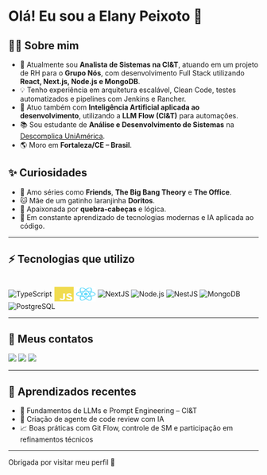 # Olá! Eu sou a Elany Peixoto 👋

## 👩‍💻 Sobre mim

- 💼 Atualmente sou **Analista de Sistemas na CI&T**, atuando em um projeto de RH para o **Grupo Nós**, com desenvolvimento Full Stack utilizando **React, Next.js, Node.js e MongoDB**.
- 💡 Tenho experiência em arquitetura escalável, Clean Code, testes automatizados e pipelines com Jenkins e Rancher.
- 🧠 Atuo também com **Inteligência Artificial aplicada ao desenvolvimento**, utilizando a **LLM Flow (CI&T)** para automações.
- 📚 Sou estudante de **Análise e Desenvolvimento de Sistemas** na [Descomplica UniAmérica](https://descomplica.com.br/faculdade/).
- 🌎 Moro em **Fortaleza/CE – Brasil**.

## ✨ Curiosidades

- 💬 Amo séries como **Friends**, **The Big Bang Theory** e **The Office**.
- 🐱 Mãe de um gatinho laranjinha **Doritos**.
- 🧩 Apaixonada por **quebra-cabeças** e lógica.
- 🚀 Em constante aprendizado de tecnologias modernas e IA aplicada ao código.

---

## ⚡ Tecnologias que utilizo

<div style="display: inline_block"><br>
  <img align="center" alt="TypeScript" height="30" width="40" src="https://cdn.jsdelivr.net/gh/devicons/devicon/icons/typescript/typescript-original.svg" />
  <img align="center" alt="JavaScript" height="30" width="40" src="https://raw.githubusercontent.com/devicons/devicon/master/icons/javascript/javascript-plain.svg">
  <img align="center" alt="React" height="30" width="40" src="https://raw.githubusercontent.com/devicons/devicon/master/icons/react/react-original.svg">
  <img align="center" alt="NextJS" height="30" width="40" src="https://cdn.jsdelivr.net/gh/devicons/devicon/icons/nextjs/nextjs-original.svg" />
  <img align="center" alt="Node.js" height="30" width="40" src="https://cdn.jsdelivr.net/gh/devicons/devicon/icons/nodejs/nodejs-original.svg" />
  <img align="center" alt="NestJS" height="30" width="40" src="https://img.icons8.com/?size=100&id=9ESZMOeUioJS&format=png&color=000000" />
  <img align="center" alt="MongoDB" height="30" width="40" src="https://cdn.jsdelivr.net/gh/devicons/devicon/icons/mongodb/mongodb-original.svg" />
  <img align="center" alt="PostgreSQL" height="30" width="40" src="https://cdn.jsdelivr.net/gh/devicons/devicon/icons/postgresql/postgresql-plain-wordmark.svg" />
</div>

---

## 💼 Meus contatos

<div> 
  <a href="mailto:elanysantos5@outlook.com"><img src="https://img.shields.io/badge/-Email-%23333?style=for-the-badge&logo=gmail&logoColor=white"></a>
  <a href="https://www.linkedin.com/in/elany-peixoto/" target="_blank"><img src="https://img.shields.io/badge/-LinkedIn-%230077B5?style=for-the-badge&logo=linkedin&logoColor=white"></a> 
  <a href="https://profile-seven-alpha.vercel.app/" target="_blank"><img src="https://img.shields.io/badge/-Portfólio-%23ff69b4?style=for-the-badge&logo=vercel&logoColor=white"></a>
</div>

---

## 🧠 Aprendizados recentes

- 🤖 Fundamentos de LLMs e Prompt Engineering – CI&T  
- 🚀 Criação de agente de code review com IA  
- 📈 Boas práticas com Git Flow, controle de SM e participação em refinamentos técnicos

---

Obrigada por visitar meu perfil 💙
